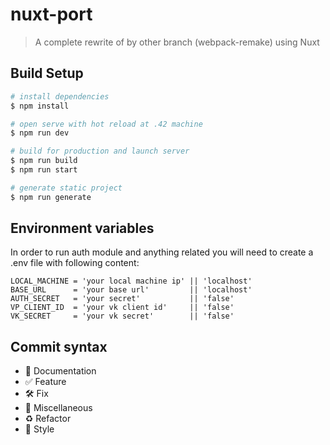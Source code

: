 # nuxt-port

> A complete rewrite of by other branch (webpack-remake) using Nuxt

## Build Setup

```bash
# install dependencies
$ npm install

# open serve with hot reload at .42 machine
$ npm run dev

# build for production and launch server
$ npm run build
$ npm run start

# generate static project
$ npm run generate
```
## Environment variables

In order to run auth module and anything related you will need to create a .env file with following content:

```text
LOCAL_MACHINE = 'your local machine ip' || 'localhost'
BASE_URL      = 'your base url'         || 'localhost'
AUTH_SECRET   = 'your secret'           || 'false'
VP_CLIENT_ID  = 'your vk client id'     || 'false'
VK_SECRET     = 'your vk secret'        || 'false'
```

## Commit syntax 

* :blue_book: Documentation
* :white_check_mark: Feature
* :hammer_and_wrench: Fix
* :corn: Miscellaneous
* :recycle: Refactor
* :art: Style